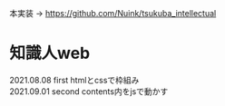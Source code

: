 本実装 -> https://github.com/Nuink/tsukuba_intellectual<br>
# 知識人web
2021.08.08 first htmlとcssで枠組み<br>
2021.09.01 second contents内をjsで動かす<br>

